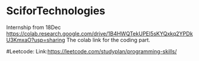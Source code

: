 # SciforTechnologies
Internship from 18Dec 
https://colab.research.google.com/drive/1B4HWQTekUPEl5sKYQxkq2YPDkU3KmxaO?usp=sharing
The colab link for the coding part.


#Leetcode: Link:https://leetcode.com/studyplan/programming-skills/
